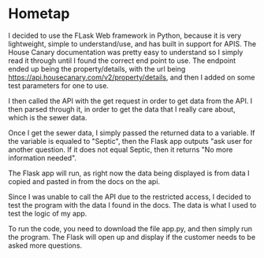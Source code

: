 # Hometap
I decided to use the FLask Web framework in Python, because it is very lightweight, simple to understand/use, and has built in support for APIS. 
The House Canary documentation was pretty easy to understand so I simply read it through until I found the correct end point to use. The endpoint ended up being the property/details, with the url being https://api.housecanary.com/v2/property/details, and then I added on some test parameters for one to use. 

I then called the API with the get request in order to get data from the API. I then parsed through it, in order to get the data that I really care about, which is the sewer data. 

Once I get the sewer data, I simply passed the returned data to a variable. If the variable is equaled to "Septic", then the Flask app outputs "ask user for another question. If it does not equal Septic, then it returns "No more information needed". 


The Flask app will run, as right now the data being displayed is from data I copied and pasted in from the docs on the api. 

Since I was unable to call the API due to the restricted access, I decided to test the program with the data I found in the docs. The data is what I used to test the logic of my app.

To run the code, you need to download the file app.py, and then simply run the program. The Flask will open up and display if the customer needs to be asked more questions. 
